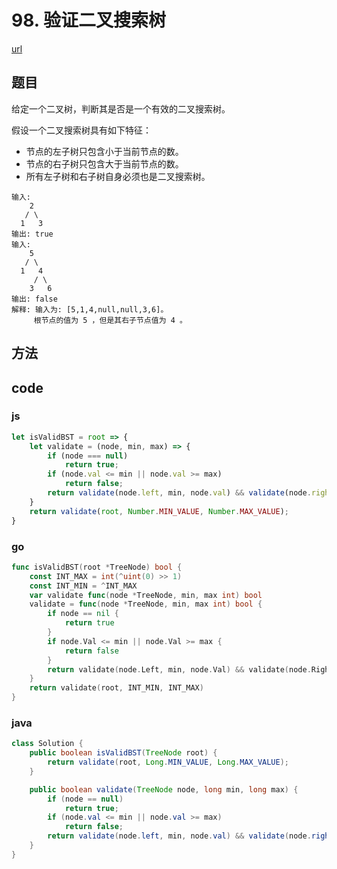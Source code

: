 # 98. 验证二叉搜索树

[url](https://leetcode-cn.com/problems/unique-binary-search-trees/)

## 题目

给定一个二叉树，判断其是否是一个有效的二叉搜索树。

假设一个二叉搜索树具有如下特征：

- 节点的左子树只包含小于当前节点的数。
- 节点的右子树只包含大于当前节点的数。
- 所有左子树和右子树自身必须也是二叉搜索树。


```
输入:
    2
   / \
  1   3
输出: true
输入:
    5
   / \
  1   4
     / \
    3   6
输出: false
解释: 输入为: [5,1,4,null,null,3,6]。
     根节点的值为 5 ，但是其右子节点值为 4 。
```

## 方法


## code

### js

```js
let isValidBST = root => {
    let validate = (node, min, max) => {
        if (node === null)
            return true;
        if (node.val <= min || node.val >= max)
            return false;
        return validate(node.left, min, node.val) && validate(node.right, node.val, max);
    }
    return validate(root, Number.MIN_VALUE, Number.MAX_VALUE);
}
```

### go

```go
func isValidBST(root *TreeNode) bool {
	const INT_MAX = int(^uint(0) >> 1)
	const INT_MIN = ^INT_MAX
	var validate func(node *TreeNode, min, max int) bool
	validate = func(node *TreeNode, min, max int) bool {
		if node == nil {
			return true
		}
		if node.Val <= min || node.Val >= max {
			return false
		}
		return validate(node.Left, min, node.Val) && validate(node.Right, node.Val, max)
	}
	return validate(root, INT_MIN, INT_MAX)
}
```

### java

```java
class Solution {
    public boolean isValidBST(TreeNode root) {
        return validate(root, Long.MIN_VALUE, Long.MAX_VALUE);
    }

    public boolean validate(TreeNode node, long min, long max) {
        if (node == null)
            return true;
        if (node.val <= min || node.val >= max)
            return false;
        return validate(node.left, min, node.val) && validate(node.right, node.val, max);
    }
}
```

